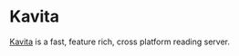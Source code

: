 # Kavita

[Kavita](https://www.kavitareader.com) is a fast, feature rich, cross platform reading server.
